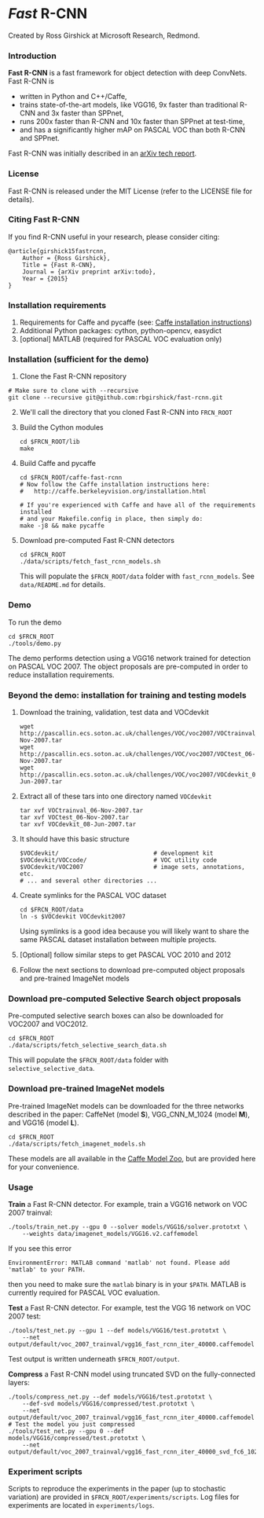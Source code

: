 # *Fast* R-CNN

Created by Ross Girshick at Microsoft Research, Redmond.

### Introduction

**Fast R-CNN** is a fast framework for object detection with deep ConvNets. Fast R-CNN is
 - written in Python and C++/Caffe,
 - trains state-of-the-art models, like VGG16, 9x faster than traditional R-CNN and 3x faster than SPPnet,
 - runs 200x faster than R-CNN and 10x faster than SPPnet at test-time,
 - and has a significantly higher mAP on PASCAL VOC than both R-CNN and SPPnet.

Fast R-CNN was initially described in an [arXiv tech report](http://arxiv.org/abs/todo).

### License

Fast R-CNN is released under the MIT License (refer to the LICENSE file for details).

### Citing Fast R-CNN

If you find R-CNN useful in your research, please consider citing:

    @article{girshick15fastrcnn,
        Author = {Ross Girshick},
        Title = {Fast R-CNN},
        Journal = {arXiv preprint arXiv:todo},
        Year = {2015}
    }

### Installation requirements

1. Requirements for Caffe and pycaffe (see: [Caffe installation instructions](http://caffe.berkeleyvision.org/installation.html))
2. Additional Python packages: cython, python-opencv, easydict
3. [optional] MATLAB (required for PASCAL VOC evaluation only)

### Installation (sufficient for the demo)

1. Clone the Fast R-CNN repository
  ```Shell
  # Make sure to clone with --recursive
  git clone --recursive git@github.com:rbgirshick/fast-rcnn.git
  ```
  
2. We'll call the directory that you cloned Fast R-CNN into `FRCN_ROOT`
3. Build the Cython modules
    ```Shell
    cd $FRCN_ROOT/lib
    make
    ```
    
4. Build Caffe and pycaffe
    ```Shell
    cd $FRCN_ROOT/caffe-fast-rcnn
    # Now follow the Caffe installation instructions here:
    #   http://caffe.berkeleyvision.org/installation.html

    # If you're experienced with Caffe and have all of the requirements installed
    # and your Makefile.config in place, then simply do:
    make -j8 && make pycaffe
    ```
    
5. Download pre-computed Fast R-CNN detectors
    ```Shell
    cd $FRCN_ROOT
    ./data/scripts/fetch_fast_rcnn_models.sh
    ```

    This will populate the `$FRCN_ROOT/data` folder with `fast_rcnn_models`. See `data/README.md` for details.

### Demo

To run the demo
```Shell
cd $FRCN_ROOT
./tools/demo.py
```
The demo performs detection using a VGG16 network trained for detection on PASCAL VOC 2007. The object proposals are pre-computed in order to reduce installation requirements.

### Beyond the demo: installation for training and testing models
1. Download the training, validation, test data and VOCdevkit

	```Shell
	wget http://pascallin.ecs.soton.ac.uk/challenges/VOC/voc2007/VOCtrainval_06-Nov-2007.tar
	wget http://pascallin.ecs.soton.ac.uk/challenges/VOC/voc2007/VOCtest_06-Nov-2007.tar
	wget http://pascallin.ecs.soton.ac.uk/challenges/VOC/voc2007/VOCdevkit_08-Jun-2007.tar
	```
	
2. Extract all of these tars into one directory named `VOCdevkit`

	```Shell
	tar xvf VOCtrainval_06-Nov-2007.tar
	tar xvf VOCtest_06-Nov-2007.tar
	tar xvf VOCdevkit_08-Jun-2007.tar
	```

3. It should have this basic structure

	```Shell
  	$VOCdevkit/                           # development kit
  	$VOCdevkit/VOCcode/                   # VOC utility code
  	$VOCdevkit/VOC2007                    # image sets, annotations, etc.
  	# ... and several other directories ...
  	```
  	
4. Create symlinks for the PASCAL VOC dataset

	```Shell
    cd $FRCN_ROOT/data
    ln -s $VOCdevkit VOCdevkit2007
    ```
    Using symlinks is a good idea because you will likely want to share the same PASCAL dataset installation between multiple projects.
5. [Optional] follow similar steps to get PASCAL VOC 2010 and 2012
6. Follow the next sections to download pre-computed object proposals and pre-trained ImageNet models

### Download pre-computed Selective Search object proposals

Pre-computed selective search boxes can also be downloaded for VOC2007 and VOC2012.

```Shell
cd $FRCN_ROOT
./data/scripts/fetch_selective_search_data.sh
```

This will populate the `$FRCN_ROOT/data` folder with `selective_selective_data`.

### Download pre-trained ImageNet models

Pre-trained ImageNet models can be downloaded for the three networks described in the paper: CaffeNet (model **S**), VGG_CNN_M_1024 (model **M**), and VGG16 (model **L**).

```Shell
cd $FRCN_ROOT
./data/scripts/fetch_imagenet_models.sh
```
These models are all available in the [Caffe Model Zoo](https://github.com/BVLC/caffe/wiki/Model-Zoo), but are provided here for your convenience.

### Usage

**Train** a Fast R-CNN detector. For example, train a VGG16 network on VOC 2007 trainval:

```Shell
./tools/train_net.py --gpu 0 --solver models/VGG16/solver.prototxt \
	--weights data/imagenet_models/VGG16.v2.caffemodel
```

If you see this error

```
EnvironmentError: MATLAB command 'matlab' not found. Please add 'matlab' to your PATH.
```

then you need to make sure the `matlab` binary is in your `$PATH`. MATLAB is currently required for PASCAL VOC evaluation.

**Test** a Fast R-CNN detector. For example, test the VGG 16 network on VOC 2007 test:

```Shell
./tools/test_net.py --gpu 1 --def models/VGG16/test.prototxt \
	--net output/default/voc_2007_trainval/vgg16_fast_rcnn_iter_40000.caffemodel
```

Test output is written underneath `$FRCN_ROOT/output`.

**Compress** a Fast R-CNN model using truncated SVD on the fully-connected layers:

```Shell
./tools/compress_net.py --def models/VGG16/test.prototxt \
	--def-svd models/VGG16/compressed/test.prototxt \
    --net output/default/voc_2007_trainval/vgg16_fast_rcnn_iter_40000.caffemodel
# Test the model you just compressed
./tools/test_net.py --gpu 0 --def models/VGG16/compressed/test.prototxt \
	--net output/default/voc_2007_trainval/vgg16_fast_rcnn_iter_40000_svd_fc6_1024_fc7_256.caffemodel
```

### Experiment scripts
Scripts to reproduce the experiments in the paper (up to stochastic variation) are provided in `$FRCN_ROOT/experiments/scripts`. Log files for experiments are located in `experiments/logs`.
